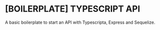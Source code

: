 # [BOILERPLATE] TYPESCRIPT API

A basic boilerplate to start an API with Typescripta, Express and Sequelize.
